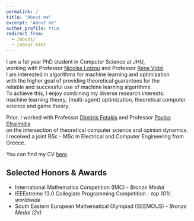 ```yaml
---
permalink: /
title: "About me"
excerpt: "About me"
author_profile: true
redirect_from: 
  - /about/
  - /about.html
---
```


I am a 1st year PhD student in Computer Science at JHU,   
working with Professor [Nicolas Loizou](https://nicolasloizou.github.io/) and Professor [Rene Vidal](http://vision.jhu.edu/rvidal.html).   
I am interested in algorithms for machine learning and optimization   
with the higher goal of providing theoretical guarantees for the   
reliable and successful use of machine learning algorithms.   
To achieve this, I enjoy combining my diverse research interests:   
machine learning theory, (multi-agent) optimization, theoretical computer science and game theory.

Prior, I worked with Professor [Dimitris Fotakis](https://www.softlab.ntua.gr/~fotakis/) and Professor [Pavlos Efraimidis](https://euclid.ee.duth.gr/)   
on the intersection of theoretical computer science and opinion dynamics.   
I received a joint BSc - MSc in Electrical and Computer Engineering from Greece.   

You can find my CV [here](_pages/Resume_Emmanouilidis_Konstantinos_a.pdf).  
  
## Selected Honors & Awards   
- International Mathematics Competition (IMC) - *Bronze Medal*
- IEEExtreme 13.0 Collegiate Programming Competition - *top 10% worldwide*
- South Eastern European Mathematical Olympiad (SEEMOUS) - *Bronze Medal (2x)*



